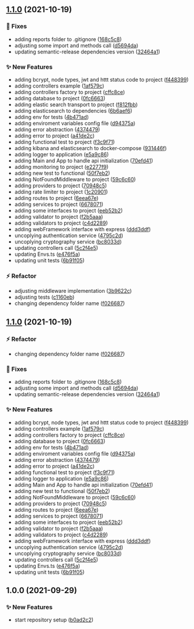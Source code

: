 ## [1.1.0](https://github.com/lucsimao/node-api-template/compare/v1.0.0...v1.1.0) (2021-10-19)


### :bug: Fixes

* adding reports folder to .gitignore ([168c5c8](https://github.com/lucsimao/node-api-template/commit/168c5c8be5fa5027e29dcb8b9350d17cc6f22ac8))
* adjusting some import and methods call ([d5694da](https://github.com/lucsimao/node-api-template/commit/d5694dade7c90de8ed21f1f2c354a039b03be039))
* updating semantic-release dependencies version ([32464a1](https://github.com/lucsimao/node-api-template/commit/32464a1e3279b06c998606062fd9752c747b86fe))


### :sparkles: New Features

* adding bcrypt, node types, jwt and httt status code to project ([f448399](https://github.com/lucsimao/node-api-template/commit/f448399335480880257db7aea7fdfe3d1029949e))
* adding controllers example ([1af579c](https://github.com/lucsimao/node-api-template/commit/1af579ca291a86eb032ab56cc0343f10ceacfd9e))
* adding controllers factory to project ([cffc8ce](https://github.com/lucsimao/node-api-template/commit/cffc8cef5975005f8ce8df5e59a99977f46c15ee))
* adding database to project ([0fc6663](https://github.com/lucsimao/node-api-template/commit/0fc6663d88b23e210c9942458c5a35d73ef05ed5))
* adding elastic search transport to project ([f812fbb](https://github.com/lucsimao/node-api-template/commit/f812fbb9a68e6aee2956bd933aa36779452dccad))
* adding elasticsearch to dependencies ([6b6aef6](https://github.com/lucsimao/node-api-template/commit/6b6aef61ee0566938089c986cdcdbf7f3f158256))
* adding env for tests ([4b471ad](https://github.com/lucsimao/node-api-template/commit/4b471ad8e28d44f335301e27083f5aa26eb3f64d))
* adding enviroment variables config file ([d94375a](https://github.com/lucsimao/node-api-template/commit/d94375a9f5df679b52a8a53f5ee316c6b8a18a05))
* adding error abstraction ([4374479](https://github.com/lucsimao/node-api-template/commit/437447967d1c5323deb668fed38daf60e3912220))
* adding error to project ([a41de2c](https://github.com/lucsimao/node-api-template/commit/a41de2c41ec9f40ab59b9de06f329208d171dc7c))
* adding functional test to project ([f3c9f71](https://github.com/lucsimao/node-api-template/commit/f3c9f71479d20fe2927c6a19fd95a4924b96d5cd))
* adding kibana and elasticsearch to docker-compose ([931446f](https://github.com/lucsimao/node-api-template/commit/931446fcdafa6f70f8e2efe09b5d2c579080719d))
* adding logger to application ([e5a9c86](https://github.com/lucsimao/node-api-template/commit/e5a9c86bf0de4c43f675b54e572a2ca11a8d23f9))
* adding Main and App to handle api initialization ([70efd41](https://github.com/lucsimao/node-api-template/commit/70efd41358a8211428c96a3c14f144fa85a5f19c))
* adding monitoring to project ([e2277f9](https://github.com/lucsimao/node-api-template/commit/e2277f9968e2ae6316f688594844a2390f07e75e))
* adding new test to functional ([50f7eb2](https://github.com/lucsimao/node-api-template/commit/50f7eb2b71cce260a64b84b8e9f87d09ce402eb8))
* adding NotFoundMiddleware to project ([59c6c60](https://github.com/lucsimao/node-api-template/commit/59c6c60bc16a4bbb0ee8099c90c4bb5d81d72c55))
* adding providers to project ([70948c5](https://github.com/lucsimao/node-api-template/commit/70948c54b19cab2f564cb62afe4aa0fa59fd5c8f))
* adding rate limiter to project ([1c20901](https://github.com/lucsimao/node-api-template/commit/1c20901470b983db8548b55ba728b65c03978963))
* adding routes to project ([6eea67e](https://github.com/lucsimao/node-api-template/commit/6eea67e5f40ffaa2697fbaef7672c292eab177ba))
* adding services to project ([6678071](https://github.com/lucsimao/node-api-template/commit/6678071d44ced6af38ac7210f579db620912e041))
* adding some interfaces to project ([eeb52b2](https://github.com/lucsimao/node-api-template/commit/eeb52b2281af19830ae22a3de46a7a909634ae4d))
* adding validator to project ([f2b5aaa](https://github.com/lucsimao/node-api-template/commit/f2b5aaa2c3ee3cd215da5225177c0b4c4c577910))
* adding validators to project ([c4d2289](https://github.com/lucsimao/node-api-template/commit/c4d22892fb5e491f5bb673d1686506b35c29931a))
* adding webFramework interface with express ([ddd3ddf](https://github.com/lucsimao/node-api-template/commit/ddd3ddf1779c4c32e7f451cf46f64b6c46662724))
* uncoplying authentication service ([4795c2d](https://github.com/lucsimao/node-api-template/commit/4795c2d4cac5f01e2ec39aa2b95f24e3b2e98f7b))
* uncoplying cryptography service ([bc8033d](https://github.com/lucsimao/node-api-template/commit/bc8033da6ecdf8f2a9aee323e2a54aa338134148))
* updating controllers call ([5c2f4e5](https://github.com/lucsimao/node-api-template/commit/5c2f4e5f5419a7a9a8869717c9be3e9797aa65d2))
* updating Envs.ts ([e476f5a](https://github.com/lucsimao/node-api-template/commit/e476f5a7852680f5fdbbeff29a32bca6096a6367))
* updating unit tests ([6b91f05](https://github.com/lucsimao/node-api-template/commit/6b91f05b1d58dc65ee8da37a542122eb68dfa254))


### :zap: Refactor

* adjusting middleware implementation ([3b9622c](https://github.com/lucsimao/node-api-template/commit/3b9622c50caa3cfbf0e62aa24cb53b229b550ef1))
* adjusting tests ([c1160eb](https://github.com/lucsimao/node-api-template/commit/c1160ebc281c1edad2b733695e8c118924f6f7f2))
* changing dependency folder name ([f026687](https://github.com/lucsimao/node-api-template/commit/f02668777328b1bf1d923bc63c7808268351dcaa))

## [1.1.0](https://github.com/lucsimao/node-api-template/compare/v1.0.0...v1.1.0) (2021-10-19)


### :zap: Refactor

* changing dependency folder name ([f026687](https://github.com/lucsimao/node-api-template/commit/f02668777328b1bf1d923bc63c7808268351dcaa))


### :bug: Fixes

* adding reports folder to .gitignore ([168c5c8](https://github.com/lucsimao/node-api-template/commit/168c5c8be5fa5027e29dcb8b9350d17cc6f22ac8))
* adjusting some import and methods call ([d5694da](https://github.com/lucsimao/node-api-template/commit/d5694dade7c90de8ed21f1f2c354a039b03be039))
* updating semantic-release dependencies version ([32464a1](https://github.com/lucsimao/node-api-template/commit/32464a1e3279b06c998606062fd9752c747b86fe))


### :sparkles: New Features

* adding bcrypt, node types, jwt and httt status code to project ([f448399](https://github.com/lucsimao/node-api-template/commit/f448399335480880257db7aea7fdfe3d1029949e))
* adding controllers example ([1af579c](https://github.com/lucsimao/node-api-template/commit/1af579ca291a86eb032ab56cc0343f10ceacfd9e))
* adding controllers factory to project ([cffc8ce](https://github.com/lucsimao/node-api-template/commit/cffc8cef5975005f8ce8df5e59a99977f46c15ee))
* adding database to project ([0fc6663](https://github.com/lucsimao/node-api-template/commit/0fc6663d88b23e210c9942458c5a35d73ef05ed5))
* adding env for tests ([4b471ad](https://github.com/lucsimao/node-api-template/commit/4b471ad8e28d44f335301e27083f5aa26eb3f64d))
* adding enviroment variables config file ([d94375a](https://github.com/lucsimao/node-api-template/commit/d94375a9f5df679b52a8a53f5ee316c6b8a18a05))
* adding error abstraction ([4374479](https://github.com/lucsimao/node-api-template/commit/437447967d1c5323deb668fed38daf60e3912220))
* adding error to project ([a41de2c](https://github.com/lucsimao/node-api-template/commit/a41de2c41ec9f40ab59b9de06f329208d171dc7c))
* adding functional test to project ([f3c9f71](https://github.com/lucsimao/node-api-template/commit/f3c9f71479d20fe2927c6a19fd95a4924b96d5cd))
* adding logger to application ([e5a9c86](https://github.com/lucsimao/node-api-template/commit/e5a9c86bf0de4c43f675b54e572a2ca11a8d23f9))
* adding Main and App to handle api initialization ([70efd41](https://github.com/lucsimao/node-api-template/commit/70efd41358a8211428c96a3c14f144fa85a5f19c))
* adding new test to functional ([50f7eb2](https://github.com/lucsimao/node-api-template/commit/50f7eb2b71cce260a64b84b8e9f87d09ce402eb8))
* adding NotFoundMiddleware to project ([59c6c60](https://github.com/lucsimao/node-api-template/commit/59c6c60bc16a4bbb0ee8099c90c4bb5d81d72c55))
* adding providers to project ([70948c5](https://github.com/lucsimao/node-api-template/commit/70948c54b19cab2f564cb62afe4aa0fa59fd5c8f))
* adding routes to project ([6eea67e](https://github.com/lucsimao/node-api-template/commit/6eea67e5f40ffaa2697fbaef7672c292eab177ba))
* adding services to project ([6678071](https://github.com/lucsimao/node-api-template/commit/6678071d44ced6af38ac7210f579db620912e041))
* adding some interfaces to project ([eeb52b2](https://github.com/lucsimao/node-api-template/commit/eeb52b2281af19830ae22a3de46a7a909634ae4d))
* adding validator to project ([f2b5aaa](https://github.com/lucsimao/node-api-template/commit/f2b5aaa2c3ee3cd215da5225177c0b4c4c577910))
* adding validators to project ([c4d2289](https://github.com/lucsimao/node-api-template/commit/c4d22892fb5e491f5bb673d1686506b35c29931a))
* adding webFramework interface with express ([ddd3ddf](https://github.com/lucsimao/node-api-template/commit/ddd3ddf1779c4c32e7f451cf46f64b6c46662724))
* uncoplying authentication service ([4795c2d](https://github.com/lucsimao/node-api-template/commit/4795c2d4cac5f01e2ec39aa2b95f24e3b2e98f7b))
* uncoplying cryptography service ([bc8033d](https://github.com/lucsimao/node-api-template/commit/bc8033da6ecdf8f2a9aee323e2a54aa338134148))
* updating controllers call ([5c2f4e5](https://github.com/lucsimao/node-api-template/commit/5c2f4e5f5419a7a9a8869717c9be3e9797aa65d2))
* updating Envs.ts ([e476f5a](https://github.com/lucsimao/node-api-template/commit/e476f5a7852680f5fdbbeff29a32bca6096a6367))
* updating unit tests ([6b91f05](https://github.com/lucsimao/node-api-template/commit/6b91f05b1d58dc65ee8da37a542122eb68dfa254))

## 1.0.0 (2021-09-29)


### :sparkles: New Features

* start repository setup ([b0ad2c2](https://github.com/lucsimao/node-api-template/commit/b0ad2c2e25d026943f39bd5a387fb825806d9dec))
